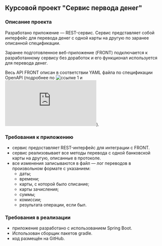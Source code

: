 ## Курсовой проект "Сервис первода денег"

### Описание проекта
Разработано приложение — REST-сервис. Сервис представляет собой интерфейс для перевода денег с одной карты на другую по заранее описанной спецификации.

Заранее подготовленное веб-приложение (FRONT) подключается к разработанному сервису без доработок и его функционал используется для перевода денег.

Весь API FRONT описан в соответствии YAML файла по спецификации OpenAPI (подробнее по ![ссылке 1](https://swagger.io/specification/) и ![ссылке2](https://starkovden.github.io/introduction-openapi-and-swagger.html)).

### Требования к приложению
* сервис предоставляет REST-интерфейс для интеграции с FRONT.
* сервис реализовывает все методы перевода с одной банковской карты на другую, описанные в протоколе.
* все изменения записываются в файл — лог переводов в произвольном формате с указанием:
    - даты;
    - времени;
    - карты, с которой было списание;
    - карты зачисления;
    - суммы;
    - комиссии;
    - результата операции, если был.
### Требования в реализации
* приложение разработано с использованием Spring Boot.
* Использован сборщик пакетов gradle.
* код размещён на GitHub.

